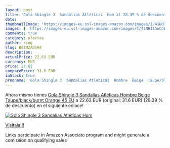 ```yaml
---
layout: post
title: 'Gola Shingle 3  Sandalias Atléticas  Hom al 28.39 % de descuento'
date: 
thumbnailImage: 'https://images-eu.ssl-images-amazon.com/images/I/41NHI15uOJL._SL200_.jpg'
images: [ 'https://images-eu.ssl-images-amazon.com/images/I/41NHI15uOJL._SL200_.jpg' ]
comments: true
category: ofertas
author: ring
slug: B01MZADSH4
description:
actualPrice: 22.63 EUR
currency: EUR
price: 22.63
comparePrice: 31.6 EUR
inStock: true
prodname: 'Gola Shingle 3  Sandalias Atléticas  Hombre  Beige  Taupe/black/burnt Orange   45 EU'
---
```


Ahora mismo tienes [Gola Shingle 3  Sandalias Atléticas  Hombre  Beige  Taupe/black/burnt Orange   45 EU](https://www.amazon.es/dp/B01MZADSH4/?tag=tolees-21) a 22.63 EUR (original: 31.6 EUR) (28.39 %  de descuento) en el siguiente enlace!

[![Gola Shingle 3  Sandalias Atléticas  Hom](https://images-eu.ssl-images-amazon.com/images/I/41NHI15uOJL._SL200_.jpg)](https://www.amazon.es/dp/B01MZADSH4/?tag=tolees-21)

[Visítala!!!](https://www.amazon.es/dp/B01MZADSH4/?tag=tolees-21)

Links participate in Amazon Associate program and might generate a comission on qualifying sales
